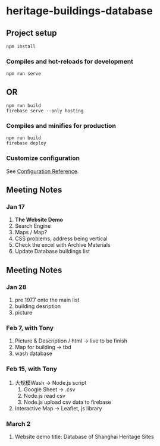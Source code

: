 # heritage-buildings-database

## Project setup
```
npm install
```

### Compiles and hot-reloads for development
```
npm run serve
```
## OR
```
npm run build
firebase serve --only hosting
```


### Compiles and minifies for production
```
npm run build
firebase deploy
```

### Customize configuration
See [Configuration Reference](https://cli.vuejs.org/config/).

## Meeting Notes
### Jan 17
1. **The Website Demo**
2. Search Engine
3. Maps / Map?
4. CSS problems, address being vertical
5. Check the excel with Archive Materials
6. Update Database buildings list


## Meeting Notes
### Jan 28
1. pre 1977 onto the main list
2. building desription
3. picture


### Feb 7, with Tony
1. Picture & Description / html -> live to be finish
2. Map for building -> tbd
3. wash database

### Feb 15, with Tony
1. 大规模Wash -> Node.js script
    1. Google Sheet -> .csv
    2. Node.js read csv
    3. Node.js upload csv data to firebase
2. Interactive Map -> Leaflet, js library


###  March 2
1. Website demo title: Database of Shanghai Heritage Sites
